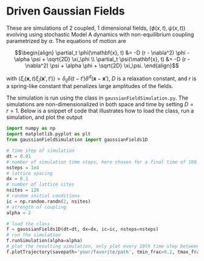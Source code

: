 # Driven Gaussian Fields

These are simulations of 2 coupled, 1 dimensional fields, $`(\phi(x, t), \psi(x, t))`$ evolving using stochastic Model A dynamics with non-equilibrium coupling parametrized by $`\alpha`$. The equations of motion are

```math
\begin{align}
    \partial_t \phi(\mathbf{x}, t) &= -D (r - \nabla^2) \phi - \alpha \psi + \sqrt{2D} \xi_\phi \\
    \partial_t \psi(\mathbf{x}, t) &= -D (r - \nabla^2) \psi + \alpha \phi + \sqrt{2D} \xi_\psi.
\end{align}
```
with $`\langle \xi_i(\mathbf{x}, t) \xi_j(\mathbf{x}', t') \rangle = \delta_{ij} \delta(t-t') \delta^d(\mathbf{x}-\mathbf{x}')`$, $`D`$ is a relaxation constant, and $`r`$ is a spring-like constant that penalizes large amplitudes of the fields.

The simulation is run using the class in `gaussianFieldSimulation.py`. The simulations are non-dimensionalized in both space and time by setting $`D = r = 1`$. Below is a snippet of code that illustrates how to load the class, run a simulation, and plot the output

```python
import numpy as np
import matplotlib.pyplot as plt
from gaussianFieldSimulation import gaussianFields1D

# time step of simulation
dt = 0.01
# number of simulation time steps, here chosen for a final time of 100
nsteps = 1e4
# lattice spacing
dx = 0.1
# number of lattice sites
nsites = 128
# random initial conditions
ic = np.random.randn(2, nsites)
# strength of coupling
alpha = 2

# load the class
f = gaussianFields1D(dt=dt, dx=dx, ic=ic, nsteps=nsteps)
# run the simulation
f.runSimulation(alpha=alpha)
# plot the resulting simulation, only plot every 10th time step between 0.2 and 0.8 of the total time
f.plotTrajectory(savepath='your/favorite/path', tmin_frac=0.2, tmax_frac=0.8, delta=10)
```

